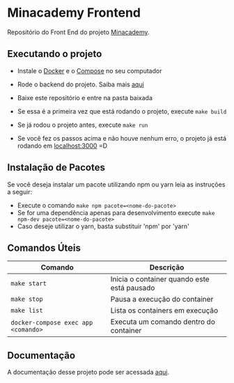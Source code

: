 # Minacademy Frontend

Repositório do Front End do projeto [Minacademy](https://github.com/fga-eps-mds/2020.1-Grupo4).

## Executando o projeto

- Instale o [Docker](http://docs.docker.com/get-docker/) e o [Compose](http://docs.docker.com/compose/install/#install-compose) no seu computador

- Rode o backend do projeto. Saiba mais [aqui](https://github.com/fga-eps-mds/2020.1-Grupo4-BackEnd)

- Baixe este repositório e entre na pasta baixada

- Se essa é a primeira vez que está rodando o projeto, execute `make build`

- Se já rodou o projeto antes, execute `make run`

- Se você fez os passos acima e não houve nenhum erro, o projeto já está rodando em [localhost:3000](localhost:3000) =D

## Instalação de Pacotes

Se você deseja instalar um pacote utilizando npm ou yarn leia as instruções a seguir:

- Execute o comando `make npm pacote=<nome-do-pacote>`
- Se for uma dependência apenas para desenvolvimento execute `make npm-dev pacote=<nome-do-pacote>`
- Caso deseje utilizar o yarn, basta substituir 'npm' por 'yarn'

## Comandos Úteis

| Comando                             | Descrição                                   |
| ----------------------------------- | ------------------------------------------- |
| `make start`                        | Inicia o container quando este está pausado |
| `make stop`                         | Pausa a execução do container               |
| `make list`                         | Lista os containers em execução             |
| `docker-compose exec app <comando>` | Executa um comando dentro do container      |

## Documentação

A documentação desse projeto pode ser acessada [aqui](https://fga-eps-mds.github.io/2020.1-Grupo4/).

<!-- ## Time

Membro     | Nome             | GitHub
:-----     |:-----            | :-----
[<img src="https://www.linkpicture.com/q/49292747.png" width="80">](https://github.com/EduardoPicolo)  |Eduardo Pícolo     | [@EduardoPicolo](https://github.com/EduardoPicolo) |
[<img src="https://www.linkpicture.com/q/30116525.jpeg" width="80">](https://github.com/estevaoreis25) | Estevão Reis      | [@estevaoreis25](https://github.com/estevaoreis25) |
[<img src="https://www.linkpicture.com/q/36926637.jpeg" width="80">](https://github.com/gabiMSilva)    | Gabriela Medeiros | [@gabiMSilva](https://github.com/gabiMSilva)       |
[<img src="https://www.linkpicture.com/q/31005087.jpeg" width="80">](https://github.com/GeovanaRamos)  | Geovana Ramos     | [@GeovanaRamos](https://github.com/GeovanaRamos)   |
[<img src="https://www.linkpicture.com/q/49578168.png" width="80">](https://github.com/JaimeJuan11)    | Jaime Juan        | [@JaimeJuan11](https://github.com/JaimeJuan11)     |
[<img src="https://www.linkpicture.com/q/48891167.jpeg" width="80">](https://github.com/luucas-melo)   | Lucas Melo        | [@luucas-melo](https://github.com/luucas-melo)     |
[<img src="https://www.linkpicture.com/q/57498006.png" width="80">](https://github.com/peHaick)        | Pedro Haick       | [@peHaick](https://github.com/peHaick)             |
[<img src="https://www.linkpicture.com/q/42697323.jpeg" width="80">](https://github.com/Rocsantos)     | Rodrigo Santos    | [@Rocsantos](https://github.com/Rocsantos)         | -->
